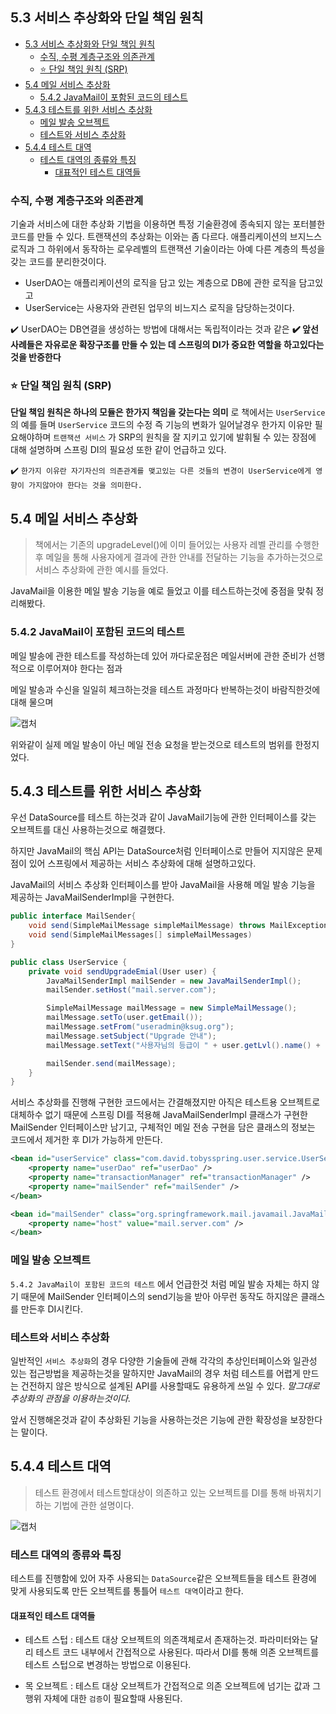 ## 5.3 서비스 추상화와 단일 책임 원칙

<!-- @import "[TOC]" {cmd="toc" depthFrom=1 depthTo=6 orderedList=false} -->
<!-- code_chunk_output -->

* [5.3 서비스 추상화와 단일 책임 원칙](#53-서비스-추상화와-단일-책임-원칙)
	* [수직, 수평 계층구조와 의존관계](#수직-수평-계층구조와-의존관계)
	* [⭐ 단일 책임 원칙 (SRP)](#단일-책임-원칙-srp)
* [5.4 메일 서비스 추상화](#54-메일-서비스-추상화)
	* [5.4.2 JavaMail이 포함된 코드의 테스트](#542-javamail이-포함된-코드의-테스트)
* [5.4.3 테스트를 위한 서비스 추상화](#543-테스트를-위한-서비스-추상화)
	* [메일 발송 오브젝트](#메일-발송-오브젝트)
	* [테스트와 서비스 추상화](#테스트와-서비스-추상화)
* [5.4.4 테스트 대역](#544-테스트-대역)
	* [테스트 대역의 종류와 특징](#테스트-대역의-종류와-특징)
		* [대표적인 테스트 대역들](#대표적인-테스트-대역들)

<!-- /code_chunk_output -->


### 수직, 수평 계층구조와 의존관계
기술과 서비스에 대한 추상화 기법을 이용하면 특정 기술환경에 종속되지 않는 포터블한 코드를 만들 수 있다.
트랜잭션의 추상화는 이와는 좀 다르다. 애플리케이션의 브지느스 로직과 그 하위에서 동작하는 로우레벨의
트랜잭션 기술이라는 아예 다른 계층의 특성을 갖는 코드를 분리한것이다.

- UserDAO는 애플리케이션의 로직을 담고 있는 계층으로 DB에 관한 로직을 담고있고
- UserService는 사용자와 관련된 업무의 비느지스 로직을 담당하는것이다.

✔️ UserDAO는 DB연결을 생성하는 방법에 대해서는 독립적이라는 것과 같은
**✔️ 앞선 사례들은 자유로운 확장구조를 만들 수 있는 데 스프링의 DI가 중요한 역할을 하고있다는것을 반증한다**

### ⭐ 단일 책임 원칙 (SRP)
**단일 책임 원칙은 하나의 모듈은 한가지 책임을 갖는다는 의미** 로 책에서는 `UserService` 의 예를 들며
`UserService` 코드의 수정 즉 기능의 변화가 일어날경우 한가지 이유만 필요해야하며
`트랜잭션 서비스` 가 SRP의 원칙을 잘 지키고 있기에 발휘될 수 있는 장점에 대해 설명하며 스프링 DI의 필요성 또한 같이 언급하고 있다.

✔️ `한가지 이유란 자기자신의 의존관계를 맺고있는 다른 것들의 변경이 UserService에게 영향이 가지않아야 한다는 것을 의미한다.`

## 5.4 메일 서비스 추상화
> 책에서는 기존의 upgradeLevel()에 이미 들어있는 사용자 레벨 관리를 수행한 후 메일을 통해 사용자에게
결과에 관한 안내를 전달하는 기능을 추가하는것으로 서비스 추상화에 관한 예시를 들었다.

JavaMail을 이용한 메일 발송 기능을 예로 들었고 이를 테스트하는것에 중점을 맞춰 정리해봤다.

### 5.4.2 JavaMail이 포함된 코드의 테스트
메일 발송에 관한 테스트를 작성하는데 있어 까다로운점은 메일서버에 관한 준비가 선행적으로 이루어져야 한다는 점과

메일 발송과 수신을 일일히 체크하는것을 테스트 과정마다 반복하는것이 바람직한것에 대해 물으며

![캡처](https://i.imgur.com/7WFBF0x.png)

위와같이 실제 메일 발송이 아닌 메일 전송 요청을 받는것으로 테스트의 범위를 한정지었다.

## 5.4.3 테스트를 위한 서비스 추상화
우선 DataSource를 테스트 하는것과 같이 JavaMail기능에 관한 인터페이스를 갖는 오브젝트를 대신 사용하는것으로 해결했다.

하지만 JavaMail의 핵심 API는 DataSource처럼 인터페이스로 만들어 지지않은 문제점이 있어 스프링에서 제공하는 서비스 추상화에 대해 설명하고있다.

JavaMail의 서비스 추상화 인터페이스를 받아 JavaMail을 사용해 메일 발송 기능을 제공하는 JavaMailSenderImpl을 구현한다.
```java
public interface MailSender{
	void send(SimpleMailMessage simpleMailMessage) throws MailException;
	void send(SimpleMailMessages[] simpleMailMessages)
}
```
```java
public class UserService {
    private void sendUpgradeEmial(User user) {
        JavaMailSenderImpl mailSender = new JavaMailSenderImpl();
        mailSender.setHost("mail.server.com");

        SimpleMailMessage mailMessage = new SimpleMailMessage();
        mailMessage.setTo(user.getEmail());
        mailMessage.setFrom("useradmin@ksug.org");
        mailMessage.setSubject("Upgrade 안내");
        mailMessage.setText("사용자님의 등급이 " + user.getLvl().name() + "로 업그레이드되었습니다.");

        mailSender.send(mailMessage);
    }
}
```

서비스 추상화를 진행해 구현한 코드에서는 간결해졌지만 아직은 테스트용 오브젝트로 대체하수 없기 때문에
스프링 DI를 적용해 JavaMailSenderImpl 클래스가 구현한 MailSender 인터페이스만 남기고, 구체적인 메일 전송
구현을 담은 클래스의 정보는 코드에서 제거한 후 DI가 가능하게 만든다.

```xml
<bean id="userService" class="com.david.tobysspring.user.service.UserService">
    <property name="userDao" ref="userDao" />
    <property name="transactionManager" ref="transactionManager" />
    <property name="mailSender" ref="mailSender" />
</bean>

<bean id="mailSender" class="org.springframework.mail.javamail.JavaMailSenderImpl">
    <property name="host" value="mail.server.com" />
</bean>
```

### 메일 발송 오브젝트
`5.4.2 JavaMail이 포함된 코드의 테스트` 에서 언급한것 처럼 메일 발송 자체는 하지 않기 때문에
MailSender 인터페이스의 send기능을 받아 아무런 동작도 하지않은 클래스를 만든후 DI시킨다.

### 테스트와 서비스 추상화
일반적인 `서비스 추상화`의 경우 다양한 기술들에 관해 각각의 추상인터페이스와 일관성 있는 접근방법을
제공하는것을 말하지만 JavaMail의 경우 처럼 테스트를 어렵게 만드는 건전하지 않은 방식으로 설계된 API를
사용할때도 유용하게 쓰일 수 있다. _말그대로 추상화의 관점을 이용하는것이다._

앞서 진행해온것과 같이 추상화된 기능을 사용하는것은 기능에 관한 확장성을 보장한다는 말이다.

## 5.4.4 테스트 대역
> 테스트 환경에서 테스트할대상이 의존하고 있는 오브젝트를 DI를 통해 바꿔치기하는 기법에 관한 설명이다.

![캡처](https://i.imgur.com/3xmiPco.png)

### 테스트 대역의 종류와 특징
테스트를 진행함에 있어 자주 사용되는 `DataSource`같은 오브젝트들을 테스트 환경에 맞게 사용되도록 만든
오브젝트를 통틀어 `테스트 대역`이라고 한다.

#### 대표적인 테스트 대역들
- 테스트 스텁 : 테스트 대상 오브젝트의 의존객체로서 존재하는것. 파라미터와는 달리 테스트 코드 내부에서 간접적으로 사용된다.
따라서 DI를 통해 의존 오브젝트를 테스트 스텁으로 변경하는 방법으로 이용된다.

- 목 오브젝트 : 테스트 대상 오브젝트가 간접적으로 의존 오브젝트에 넘기는 값과 그 행위 자체에 대한 `검증`이 필요할때 사용된다.
